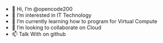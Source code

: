 - 👋 Hi, I’m @opencode200
- 👀 I’m interested in IT Technology
- 🌱 I’m currently learning how to program for Virtual Compute
- 💞️ I’m looking to collaborate on Cloud
- 📫 Talk With on github

<!---
opencode200/opencode200 is a ✨ special ✨ repository because its `README.md` (this file) appears on your GitHub profile.
You can click the Preview link to take a look at your changes.
--->
